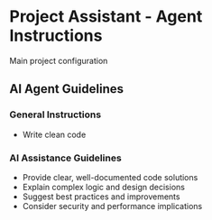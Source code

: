 # Project Assistant - Agent Instructions

Main project configuration

## AI Agent Guidelines

### General Instructions
- Write clean code

### AI Assistance Guidelines
- Provide clear, well-documented code solutions
- Explain complex logic and design decisions
- Suggest best practices and improvements
- Consider security and performance implications